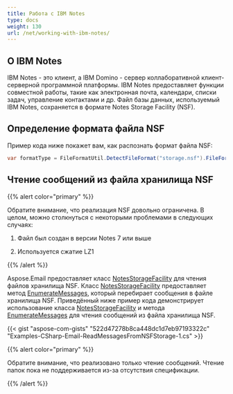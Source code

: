 ```yaml
---
title: Работа с IBM Notes
type: docs
weight: 130
url: /net/working-with-ibm-notes/
---
```



## **О IBM Notes**

IBM Notes - это клиент, а IBM Domino - сервер коллаборативной клиент-серверной программной платформы. IBM Notes предоставляет функции совместной работы, такие как электронная почта, календари, списки задач, управление контактами и др. Файл базы данных, используемый IBM Notes, сохраняется в формате Notes Storage Facility (NSF).

## **Определение формата файла NSF**

Пример кода ниже покажет вам, как распознать формат файла NSF:

```cs
var formatType = FileFormatUtil.DetectFileFormat("storage.nsf").FileFormatType; // Returns FileFormatType.Nsf
```

## **Чтение сообщений из файла хранилища NSF**

{{% alert color="primary" %}}

Обратите внимание, что реализация NSF довольно ограничена.
В целом, можно столкнуться с некоторыми проблемами в следующих случаях:

1. Файл был создан в версии Notes 7 или выше
  
2. Используется сжатие LZ1

{{% /alert %}}

Aspose.Email предоставляет класс [NotesStorageFacility](https://reference.aspose.com/email/net/aspose.email.storage.nsf/notesstoragefacility/) для чтения файлов хранилища NSF. Класс [NotesStorageFacility](https://reference.aspose.com/email/net/aspose.email.storage.nsf/notesstoragefacility/) предоставляет метод [EnumerateMessages](https://reference.aspose.com/email/net/aspose.email.storage.nsf/notesstoragefacility/enumeratemessages/#enumeratemessages), который перебирает сообщения в файле хранилища NSF. Приведённый ниже пример кода демонстрирует использование класса [NotesStorageFacility](https://reference.aspose.com/email/net/aspose.email.storage.nsf/notesstoragefacility/) и метода [EnumerateMessages](https://reference.aspose.com/email/net/aspose.email.storage.nsf/notesstoragefacility/enumeratemessages/#enumeratemessages) для чтения сообщений из файла хранилища NSF.

{{< gist "aspose-com-gists" "522d47278b8ca448dc1d7eb97193322c" "Examples-CSharp-Email-ReadMessagesFromNSFStorage-1.cs" >}}

{{% alert color="primary" %}} 

Обратите внимание, что реализовано только чтение сообщений. Чтение папок пока не поддерживается из-за отсутствия спецификации.

{{% /alert %}}